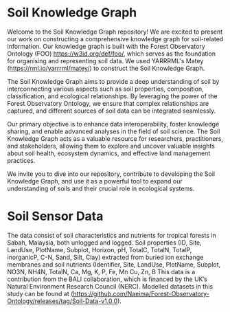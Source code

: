 # Soil Knowledge Graph 

Welcome to the Soil Knowledge Graph repository! We are excited to present our work on constructing a comprehensive knowledge graph for soil-related information. Our knowledge graph is built with the Forest Observatory Ontology (FOO) https://w3id.org/def/foo/, which serves as the foundation for organising and representing soil data. We used YARRRML's Matey (https://rml.io/yarrrml/matey/) to construct the Soil Knowledge Graph.

The Soil Knowledge Graph aims to provide a deep understanding of soil by interconnecting various aspects such as soil properties, composition, classification, and ecological relationships. By leveraging the power of the Forest Observatory Ontology, we ensure that complex relationships are captured, and different sources of soil data can be integrated seamlessly.

Our primary objective is to enhance data interoperability, foster knowledge sharing, and enable advanced analyses in the field of soil science. The Soil Knowledge Graph acts as a valuable resource for researchers, practitioners, and stakeholders, allowing them to explore and uncover valuable insights about soil health, ecosystem dynamics, and effective land management practices.

We invite you to dive into our repository, contribute to developing the Soil Knowledge Graph, and use it as a powerful tool to expand our understanding of soils and their crucial role in ecological systems. 

# Soil Sensor Data
The data consist of soil characteristics and nutrients for tropical forests in Sabah, Malaysia, both unlogged and logged. Soil properties (ID, Site, LandUse, PlotName, Subplot, Horizon, pH, TotalC, TotalN, TotalP, inorganicP, C-N, Sand, Silt, Clay) extracted from buried ion exchange membranes and soil nutrients (Identifier, Site, LandUse, PlotName, Subplot, NO3N, NH4N, TotalN, Ca, Mg, K, P, Fe, Mn Cu, Zn, B This data is a contribution from the BALI collaboration, which is financed by the UK’s Natural Environment Research Council (NERC). Modelled datasets in this study can be found at (https://github.com/Naeima/Forest-Observatory-Ontology/releases/tag/Soil-Data-v1.0.0).
